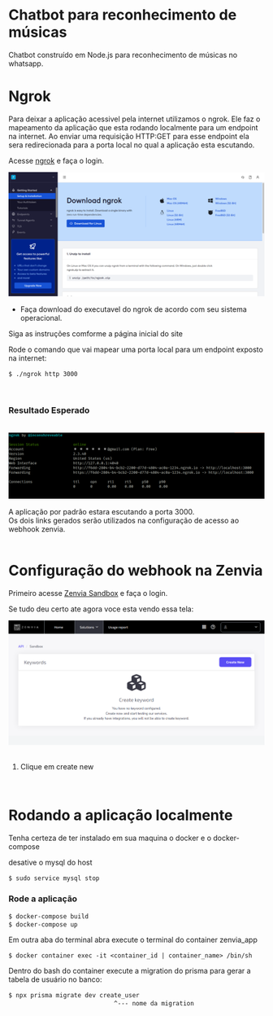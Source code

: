 # Chatbot para reconhecimento de músicas
Chatbot construído em Node.js para reconhecimento de músicas no whatsapp. 
<br>
# Ngrok
Para deixar a aplicação acessivel pela internet utilizamos o ngrok. Ele faz o mapeamento da aplicação que esta rodando localmente para um endpoint na internet. Ao enviar uma requisição HTTP:GET para esse endpoint ela sera redirecionada para a porta local no qual a aplicação esta escutando.

Acesse [ngrok](https://ngrok.com/ ) e faça o login.

<img src="./assets/ngrok-1.png">

* Faça download do executavel do ngrok de acordo com seu sistema operacional.


Siga as instruções comforme a página inicial do site <br>

Rode o comando que vai mapear uma porta local para um endpoint exposto na internet:
```shell
$ ./ngrok http 3000
```
<br>
<h3> <b>Resultado Esperado</b> </h3> <br>
<img src="./assets/ngrok-2.png">

A aplicação por padrão estara escutando a porta 3000.<br>
Os dois links gerados serão utilizados na configuração de acesso ao webhook zenvia.
<br/><br/>
# Configuração do webhook na Zenvia

Primeiro acesse [Zenvia Sandbox](https://app.zenvia.com/home/sandbox ) e faça o login.

Se tudo deu certo ate agora voce esta vendo essa tela:

<img src="./assets/zenvia-1.png">
</br></br>

1. Clique em create new


</br>

# Rodando a aplicação localmente

Tenha certeza de ter instalado em sua maquina o docker e o docker-compose

desative o mysql do host
```shell
$ sudo service mysql stop
```
### Rode a aplicação

```shell
$ docker-compose build
$ docker-compose up
```
Em outra aba do terminal abra execute o terminal do container zenvia_app

```shell
$ docker container exec -it <container_id | container_name> /bin/sh
```
Dentro do bash do container execute a migration do prisma para gerar a tabela de usuário no banco:
```shell
$ npx prisma migrate dev create_user
                             ^--- nome da migration
```